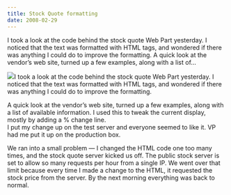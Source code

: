 ```yaml
---
title: Stock Quote formatting
date: 2008-02-29
---
```


I took a look at the code behind the stock quote Web Part yesterday. I noticed that the text was formatted with HTML tags, and wondered if there was anything I could do to improve the formatting. A quick look at the vendor’s web site, turned up a few examples, along with a list of…


<!-- end -->

[![](http://turtlemafia.org/wp-content/uploads/2008/02/stock.png)](http://turtlemafia.org/wp-content/uploads/2008/02/stock.png)I took a look at the code behind the stock quote Web Part yesterday. I noticed that the text was formatted with HTML tags, and wondered if there was anything I could do to improve the formatting.


A quick look at the vendor’s web site, turned up a few examples, along with a list of available information. I used this to tweak the current display, mostly by adding a % change line.  
I put my change up on the test server and everyone seemed to like it. VP had me put it up on the production box.

We ran into a small problem — I changed the HTML code one too many times, and the stock quote server kicked us off. The public stock server is set to allow so many requests per hour from a single IP. We went over that limit because every time I made a change to the HTML, it requested the stock price from the server. By the next morning everything was back to normal.



